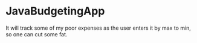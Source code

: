 # JavaBudgetingApp
It will track some of my poor expenses as the user enters it by max to min, so one can cut some fat.
